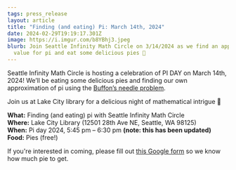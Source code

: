 ```yaml
---
tags: press_release
layout: article
title: "Finding (and eating) Pi: March 14th, 2024"
date: 2024-02-29T19:19:17.301Z
image: https://i.imgur.com/b8YBhj3.jpeg
blurb: Join Seattle Infinity Math Circle on 3/14/2024 as we find an approximate
  value for pi and eat some delicious pies 🥧
---
```


Seattle Infinity Math Circle is hosting a celebration of PI DAY on March 14th, 2024! We’ll be eating some delicious pies and finding our own approximation of pi using the [Buffon’s needle problem](https://en.wikipedia.org/wiki/Buffon%27s_needle_problem).

Join us at Lake City library for a delicious night of mathematical intrigue 🥧

**What:** Finding (and eating) pi with Seattle Infinity Math Circle \
**Where:** Lake City Library (12501 28th Ave NE, Seattle, WA 98125)\
**When:** Pi day 2024, 5:45 pm – 6:30 pm **(note: this has been updated)**\
**Food:** Pies (free!)

If you're interested in coming, please fill out [this Google form](https://forms.gle/xkDjzCenivaW2aGg6) so we know how much pie to get.
